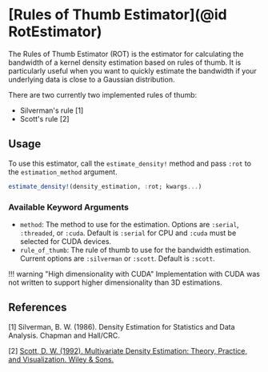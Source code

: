 # [Rules of Thumb Estimator](@id RotEstimator)

The Rules of Thumb Estimator (ROT) is the estimator for calculating the bandwidth of a kernel density estimation based on rules of thumb. It is particularly useful when you want to quickly estimate the bandwidth if your underlying data is close to a Gaussian distribution.

There are two currently two implemented rules of thumb:

- Silverman's rule [1]
- Scott's rule [2]

## Usage

To use this estimator, call the `estimate_density!` method and pass `:rot` to the `estimation_method` argument.

```julia
estimate_density!(density_estimation, :rot; kwargs...)
```

### Available Keyword Arguments

- `method`: The method to use for the estimation. Options are `:serial`, `:threaded`, or `:cuda`. Default is `:serial` for CPU and `:cuda` must be selected for CUDA devices.
- `rule_of_thumb`: The rule of thumb to use for the bandwidth estimation. Current options are `:silverman` or `:scott`. Default is `:scott`.

!!! warning "High dimensionality with CUDA"
    Implementation with CUDA was not written to support higher dimensionality than 3D estimations.

## References

[1] Silverman, B. W. (1986). Density Estimation for Statistics and Data Analysis. Chapman and Hall/CRC.

[2] [Scott, D. W. (1992). Multivariate Density Estimation: Theory, Practice, and Visualization. Wiley & Sons.](doi.org/10.1002/9780470316849)
